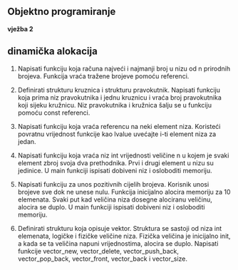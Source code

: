 ## Objektno programiranje
**vježba 2**
## **dinamička alokacija**

1. Napisati funkciju koja računa najveći i najmanji broj u nizu od n prirodnih brojeva. Funkcija vraća tražene brojeve pomoću referenci.

2. Definirati strukturu kruznica i strukturu pravokutnik. Napisati funkciju koja prima niz pravokutnika i jednu kruznicu i vraća broj pravokutnika koji sijeku kružnicu. Niz pravokutnika i kružnica šalju se u funkciju pomoću const
referenci.

3. Napisati funkciju koja vraća referencu na neki element niza. Koristeći povratnu vrijednost funkcije kao lvalue uvećajte i-ti element niza za jedan.

4. Napisati funkciju koja vraća niz int vrijednosti veličine n u kojem je svaki element zbroj svoja dva prethodnika. Prvi i drugi element u nizu su jedinice. U main funkciji ispisati dobiveni niz i osloboditi memoriju.

5. Napisati funkciju za unos pozitivnih cijelih brojeva. Korisnik unosi brojeve sve dok ne unese nulu. Funkcija inicijalno alocira memoriju za 10 elemenata.
Svaki put kad veličina niza dosegne alociranu veličinu, alocira se duplo. U main funkciji ispisati dobiveni niz i osloboditi memoriju.

6. Definirati strukturu koja opisuje vektor. Struktura se sastoji od niza int elemenata, logičke i fizičke veličine niza. Fizička veličina je inicijalno init, a kada se ta veličina napuni vrijednostima, alocira se duplo.
Napisati funkcije vector_new, vector_delete, vector_push_back, vector_pop_back, vector_front, vector_back i vector_size.
